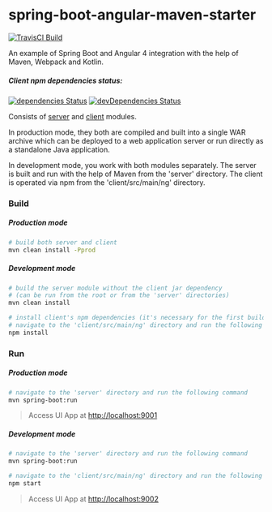 spring-boot-angular-maven-starter
=============

[![TravisCI Build](https://travis-ci.org/hiper2d/spring-boot-angular-maven-starter.svg)](https://travis-ci.org/hiper2d/spring-boot-angular-maven-starter)

An example of Spring Boot and Angular 4 integration with the help of Maven, Webpack and Kotlin.

##### Client npm dependencies status:

[![dependencies Status](https://david-dm.org/hiper2d/spring-boot-angular-maven-starter/status.svg?path=client/src/main/ng)](https://david-dm.org/hiper2d/spring-boot-angular-maven-starter?path=client/src/main/ng)
[![devDependencies Status](https://david-dm.org/hiper2d/spring-boot-angular-maven-starter/dev-status.svg?path=client/src/main/ng)](https://david-dm.org/hiper2d/spring-boot-angular-maven-starter?path=client/src/main/ng&type=dev)

Consists of [server](./server/) and [client](./client/) modules.

In production mode, they both are compiled and built into a single WAR archive which can be deployed to a web application server or run directly as a standalone Java application.

In development mode, you work with both modules separately. The server is built and run with the help of Maven from the 'server' directory. The client is operated via npm from the 'client/src/main/ng' directory.

### Build
##### Production mode
```bash
# build both server and client
mvn clean install -Pprod
```
##### Development mode
```bash
# build the server module without the client jar dependency 
# (can be run from the root or from the 'server' directories)
mvn clean install

# install client's npm dependencies (it's necessary for the first build only)
# navigate to the 'client/src/main/ng' directory and run the following command
npm install
```
### Run
##### Production mode
```bash
# navigate to the 'server' directory and run the following command
mvn spring-boot:run
```
> Access UI App at [http://localhost:9001](http://localhost:9001)
##### Development mode
```bash
# navigate to the 'server' directory and run the following command
mvn spring-boot:run

# navigate to the 'client/src/main/ng' directory and run the following command
npm start
```
> Access UI App at [http://localhost:9002](http://localhost:9002)
